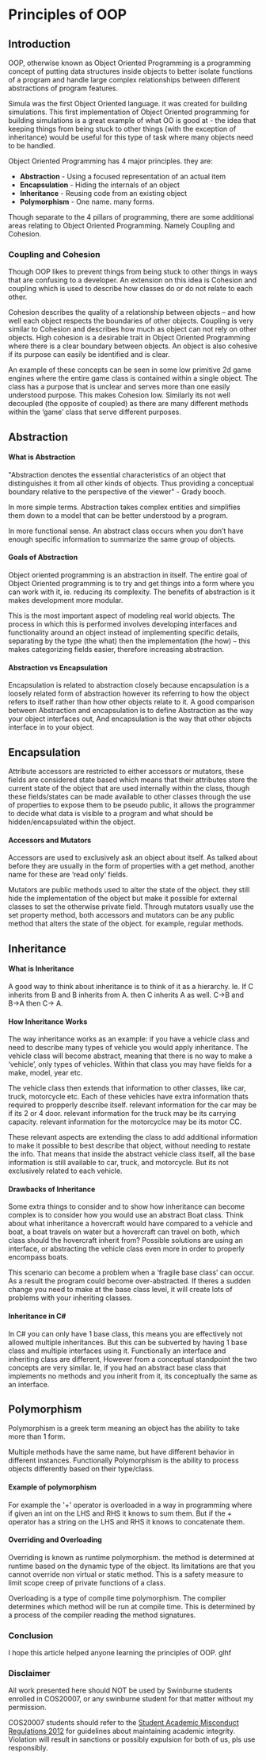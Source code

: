 # Principles of OOP

## Introduction

OOP, otherwise known as Object Oriented Programming is a programming
concept of putting data structures inside objects to better isolate functions of
a program and handle large complex relationships between different
abstractions of program features.

Simula was the first Object Oriented language. it was created for building
simulations. This first implementation of Object Oriented programming for
building simulations is a great example of what OO is good at - the idea that
keeping things from being stuck to other things (with the exception of
inheritance) would be useful for this type of task where many objects need to
be handled.

Object Oriented Programming has 4 major principles. they are:

* **Abstraction** - Using a focused representation of an actual item
* **Encapsulation** - Hiding the internals of an object
* **Inheritance** - Reusing code from an existing object
* **Polymorphism** - One name. many forms.

Though separate to the 4 pillars of programming, there are some additional
areas relating to Object Oriented Programming. Namely Coupling and
Cohesion.

### Coupling and Cohesion

Though OOP likes to prevent things from being stuck to other things in ways
that are confusing to a developer. An extension on this idea is Cohesion and
coupling which is used to describe how classes do or do not relate to each
other.

Cohesion describes the quality of a relationship between objects – and how
well each object respects the boundaries of other objects.
Coupling is very similar to Cohesion and describes how much as object can
not rely on other objects. High cohesion is a desirable trait in Object Oriented
Programming where there is a clear boundary between objects. An object is
also cohesive if its purpose can easily be identified and is clear.

An example of these concepts can be seen in some low primitive 2d game
engines where the entire game class is contained within a single object. The
class has a purpose that is unclear and serves more than one easily
understood purpose. This makes Cohesion low. Similarly its not well
decoupled (the opposite of coupled) as there are many different methods
within the ‘game’ class that serve different purposes.

## Abstraction

#### What is Abstraction

"Abstraction denotes the essential characteristics of an object that
distinguishes it from all other kinds of objects. Thus providing a conceptual
boundary relative to the perspective of the viewer" - Grady booch.

In more simple terms. Abstraction takes complex entities and simplifies them
down to a model that can be better understood by a program.

In more functional sense. An abstract class occurs when you don’t have
enough specific information to summarize the same group of objects.

#### Goals of Abstraction

Object oriented programming is an abstraction in itself.
The entire goal of Object Oriented programming is to try and get things into a form where you can work with it, ie. reducing its complexity. The benefits of abstraction is it makes development more modular.

This is the most important aspect of modeling real world objects.
The process in which this is performed involves developing interfaces and
functionality around an object instead of implementing specific details,
separating by the type (the what) then the implementation (the how) – this
makes categorizing fields easier, therefore increasing abstraction.

#### Abstraction vs Encapsulation

Encapsulation is related to abstraction closely because encapsulation is a
loosely related form of abstraction however its referring to how the object
refers to itself rather than how other objects relate to it.
A good comparison between Abstraction and encapsulation is to define
Abstraction as the way your object interfaces out, And encapsulation is the
way that other objects interface in to your object.

## Encapsulation

Attribute accessors are restricted to either accessors or mutators, these fields
are considered state based which means that their attributes store the current
state of the object that are used internally within the class, though these
fields/states can be made available to other classes through the use of
properties to expose them to be pseudo public, it allows the programmer to
decide what data is visible to a program and what should be
hidden/encapsulated within the object.

#### Accessors and Mutators

Accessors are used to exclusively ask an object about itself. As talked about
before they are usually in the form of properties with a get method, another
name for these are ‘read only’ fields.

Mutators are public methods used to alter the state of the object. they still
hide the implementation of the object but make it possible for external classes
to set the otherwise private field.
Through mutators usually use the set property method, both accessors and
mutators can be any public method that alters the state of the object. for
example, regular methods.

## Inheritance

#### What is Inheritance

A good way to think about inheritance is to think of it as a hierarchy.
Ie. If C inherits from B and B inherits from A. then C inherits A as well.
C→B and B→A then C→ A.

#### How Inheritance Works

The way inheritance works as an example:
if you have a vehicle class and need to describe many types of vehicle you
would apply inheritance.
The vehicle class will become abstract, meaning that there is no way to make
a ‘vehicle’, only types of vehicles. Within that class you may have fields for a
make, model, year etc.

The vehicle class then extends that information to other classes, like car,
truck, motorcycle etc. Each of these vehicles have extra information thats
required to propperly describe itself.
relevant information for the car may be if its 2 or 4 door.
relevant information for the truck may be its carrying capacity.
relevant information for the motorcyclce may be its motor CC.

These relevant aspects are extending the class to add additional information
to make it possible to best describe that object, without needing to restate the
info. That means that inside the abstract vehicle class itself, all the base
information is still available to car, truck, and motorcycle.
But its not exclusively related to each vehicle.

#### Drawbacks of Inheritance

Some extra things to consider and to show how inheritance can become
complex is to consider how you would use an abstract Boat class. Think about
what inheritance a hovercraft would have compared to a vehicle and boat, a
boat travels on water but a hovercraft can travel on both, which class should
the hovercraft inherit from? Possible solutions are using an interface, or
abstracting the vehicle class even more in order to properly encompass boats.

This scenario can become a problem when a ‘fragile base class’ can occur. As
a result the program could become over-abstracted. If theres a sudden change
you need to make at the base class level, it will create lots of problems with
your inheriting classes.

#### Inheritance in C\#

In C# you can only have 1 base class, this means you are effectively not
allowed multiple inheritances. But this can be subverted by having 1 base
class and multiple interfaces using it.
Functionally an interface and inheriting class are different, However from a
conceptual standpoint the two concepts are very similar. Ie, if you had an
abstract base class that implements no methods and you inherit from it, its
conceptually the same as an interface.

## Polymorphism

Polymorphism is a greek term meaning an object has the ability to take more
than 1 form.

Multiple methods have the same name, but have different behavior in
different instances. Functionally Polymorphism is the ability to process objects
differently based on their type/class.

#### Example of polymorphism

For example the '+' operator is overloaded in a way in programming where if
given an int on the LHS and RHS it knows to sum them. But if the + operator
has a string on the LHS and RHS it knows to concatenate them.

#### Overriding and Overloading

Overriding is known as runtime polymorphism. the method is determined at
runtime based on the dynamic type of the object. Its limitations are that you
cannot override non virtual or static method. This is a safety measure to limit
scope creep of private functions of a class.

Overloading is a type of compile time polymorphism. The compiler determines
which method will be run at compile time. This is determined by a process of
the compiler reading the method signatures.

### Conclusion

I hope this article helped anyone learning the principles of OOP. glhf

### Disclaimer

All work presented here should NOT be used by Swinburne students enrolled in COS20007, or any swinburne student for that matter without my permission.

COS20007 students should refer to the [Student Academic Misconduct Regulations 2012](https://www.swinburne.edu.au/about/leadership-governance/policies-regulations/statutes-regulations/student-academic-misconduct/) for guidelines about maintaining academic integrity.
Violation will result in sanctions or possibly expulsion for both of us, pls use responsibly.
